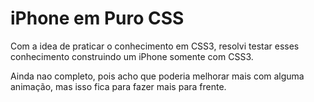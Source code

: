 iPhone em Puro CSS
========

Com a idea de praticar o conhecimento em CSS3, resolvi testar esses conhecimento construindo um iPhone somente com CSS3.

Ainda nao completo, pois acho que poderia melhorar mais com alguma animação, mas isso fica para fazer mais para frente.
